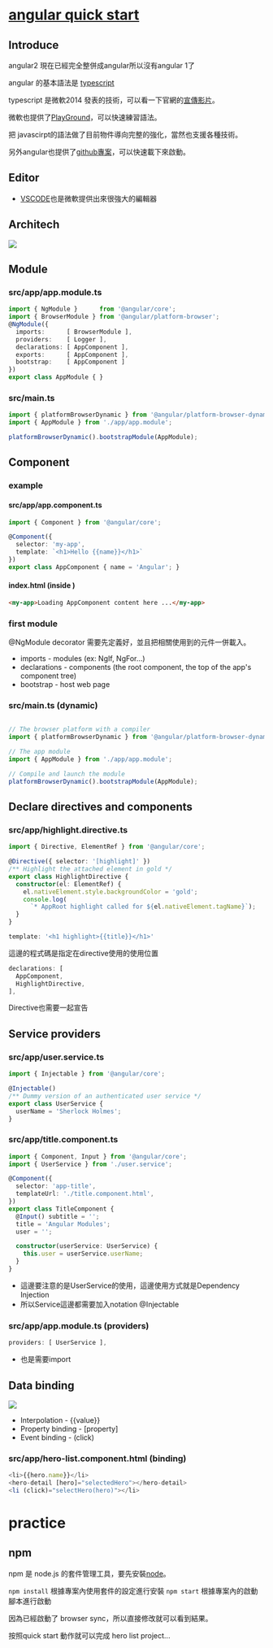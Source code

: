 # [angular quick start](https://github.com/angular/quickstart)

## Introduce

angular2 現在已經完全整併成angular所以沒有angular 1了

angular 的基本語法是 [typescript](https://goo.gl/ASPxWm)

typescript 是微軟2014 發表的技術，可以看一下官網的[宣傳影片](http://video.ch9.ms/ch9/4ae3/062c336d-9cf0-498f-ae9a-582b87954ae3/B881_mid.mp4)。

微軟也提供了[PlayGround](https://www.typescriptlang.org/play/)，可以快速練習語法。

把 javascirpt的語法做了目前物件導向完整的強化，當然也支援各種技術。

另外angular也提供了[github專案](https://github.com/angular/quickstart)，可以快速載下來啟動。

## Editor

* [VSCODE](https://code.visualstudio.com/)也是微軟提供出來很強大的編輯器

## Architech

![](readmeSrc/overview2.png)

## Module

### src/app/app.module.ts

```typescript
import { NgModule }      from '@angular/core';
import { BrowserModule } from '@angular/platform-browser';
@NgModule({
  imports:      [ BrowserModule ],
  providers:    [ Logger ],
  declarations: [ AppComponent ],
  exports:      [ AppComponent ],
  bootstrap:    [ AppComponent ]
})
export class AppModule { }
```

### src/main.ts
```typescript
import { platformBrowserDynamic } from '@angular/platform-browser-dynamic';
import { AppModule } from './app/app.module';

platformBrowserDynamic().bootstrapModule(AppModule);
```

## Component

### example 

#### src/app/app.component.ts
```typescript
import { Component } from '@angular/core';

@Component({
  selector: 'my-app',
  template: `<h1>Hello {{name}}</h1>`
})
export class AppComponent { name = 'Angular'; }

```

#### index.html (inside <body>)
```html
<my-app>Loading AppComponent content here ...</my-app>

```

### first module

@NgModule decorator 需要先定義好，並且把相關使用到的元件一併載入。

* imports - modules (ex: NgIf, NgFor...)
* declarations - components (the root component, the top of the app's component tree)
* bootstrap - host web page

### src/main.ts (dynamic)
```typescript

// The browser platform with a compiler
import { platformBrowserDynamic } from '@angular/platform-browser-dynamic';

// The app module
import { AppModule } from './app/app.module';

// Compile and launch the module
platformBrowserDynamic().bootstrapModule(AppModule);
```

## Declare directives and components

### src/app/highlight.directive.ts

```typescript
import { Directive, ElementRef } from '@angular/core';

@Directive({ selector: '[highlight]' })
/** Highlight the attached element in gold */
export class HighlightDirective {
  constructor(el: ElementRef) {
    el.nativeElement.style.backgroundColor = 'gold';
    console.log(
      `* AppRoot highlight called for ${el.nativeElement.tagName}`);
  }
}
```


```typescript
template: '<h1 highlight>{{title}}</h1>'
```
這邊的程式碼是指定在directive使用的使用位置


```typescript
declarations: [
  AppComponent,
  HighlightDirective,
],
```
Directive也需要一起宣告

## Service providers

### src/app/user.service.ts
```typescript
import { Injectable } from '@angular/core';

@Injectable()
/** Dummy version of an authenticated user service */
export class UserService {
  userName = 'Sherlock Holmes';
}
```

### src/app/title.component.ts
```typescript
import { Component, Input } from '@angular/core';
import { UserService } from './user.service';

@Component({
  selector: 'app-title',
  templateUrl: './title.component.html',
})
export class TitleComponent {
  @Input() subtitle = '';
  title = 'Angular Modules';
  user = '';

  constructor(userService: UserService) {
    this.user = userService.userName;
  }
}
```
* 這邊要注意的是UserService的使用，這邊使用方式就是Dependency Injection
* 所以Service這邊都需要加入notation @Injectable

### src/app/app.module.ts (providers)
```typescript
providers: [ UserService ],
```
* 也是需要import

## Data binding

![](readmeSrc/databinding.png)
* Interpolation - {{value}} 
* Property binding - [property] 
* Event binding - (click) 

### src/app/hero-list.component.html (binding)
```typescript
<li>{{hero.name}}</li>
<hero-detail [hero]="selectedHero"></hero-detail>
<li (click)="selectHero(hero)"></li>
```

# practice

## npm 

npm 是 node.js 的套件管理工具，要先安裝[node](https://nodejs.org/en/download/)。

`npm install`  根據專案內使用套件的設定進行安裝
`npm start`    根據專案內的啟動腳本進行啟動

因為已經啟動了 browser sync，所以直接修改就可以看到結果。

按照quick start 動作就可以完成 hero list project...

